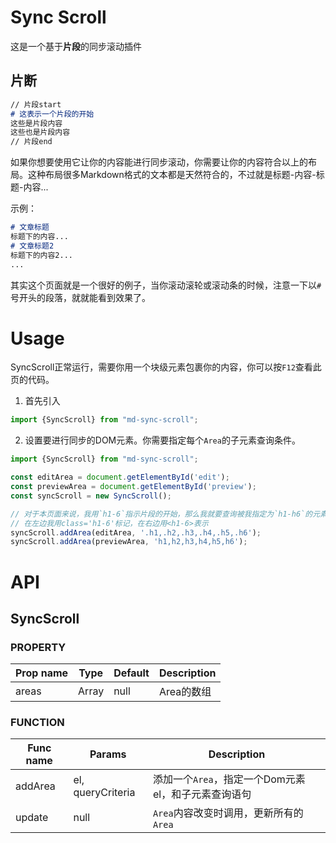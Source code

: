 # Sync Scroll
这是一个基于**片段**的同步滚动插件
## 片断

```markdown
// 片段start
# 这表示一个片段的开始
这些是片段内容
这些也是片段内容
// 片段end
```
            
如果你想要使用它让你的内容能进行同步滚动，你需要让你的内容符合以上的布局。这种布局很多Markdown格式的文本都是天然符合的，不过就是标题-内容-标题-内容...

示例：

```markdown
# 文章标题
标题下的内容...
# 文章标题2
标题下的内容2...
...
```
            
其实这个页面就是一个很好的例子，当你滚动滚轮或滚动条的时候，注意一下以`#`号开头的段落，就就能看到效果了。

# Usage
SyncScroll正常运行，需要你用一个块级元素包裹你的内容，你可以按`F12`查看此页的代码。

1. 首先引入

```js
import {SyncScroll} from "md-sync-scroll";
```
            
2. 设置要进行同步的DOM元素。你需要指定每个`Area`的子元素查询条件。

```js
import {SyncScroll} from "md-sync-scroll";

const editArea = document.getElementById('edit');
const previewArea = document.getElementById('preview');
const syncScroll = new SyncScroll();

// 对于本页面来说，我用`h1-6`指示片段的开始，那么我就要查询被我指定为`h1-h6`的元素
// 在左边我用class='h1-6'标记，在右边用<h1-6>表示
syncScroll.addArea(editArea, '.h1,.h2,.h3,.h4,.h5,.h6');
syncScroll.addArea(previewArea, 'h1,h2,h3,h4,h5,h6');
```
            
# API
## SyncScroll
### PROPERTY
| Prop name | Type | Default | Description |
| --- | --- | --- | --- |
| areas | Array<Area> | null | Area的数组 |
### FUNCTION
| Func name | Params | Description |
| --- | --- | --- |
| addArea | el, queryCriteria | 添加一个`Area`，指定一个Dom元素el，和子元素查询语句 |
| update | null | `Area`内容改变时调用，更新所有的`Area` |
